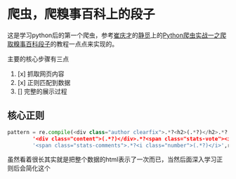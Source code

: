爬虫，爬糗事百科上的段子
=========================

这是学习python后的第一个爬虫，参考[崔庆才](http://weibo.com/cuiqingcai/profile?s=6cm7D0)的[静觅](http://cuiqingcai.com/)上的[Python爬虫实战一之爬取糗事百科段子](http://cuiqingcai.com/990.html)的教程一点点来实现的。

主要的核心步骤有三点
1. [x] 抓取网页内容
2. [x] 正则匹配到数据
3. [] 完整的展示过程


## 核心正则
```python
pattern = re.compile(<div class="author clearfix">.*?<h2>(.*?)</h2>.*?'+
        '<div class="content">(.*?)</div>.*?<span class="stats-vote"><i class="number">(.*?)</i>.*?'+
        '<span class="stats-comments">.*?<i class="number">(.*?)</i>',re.S')
```
虽然看着很长其实就是把整个数据的html表示了一次而已，当然后面深入学习正则后会简化这个
    
